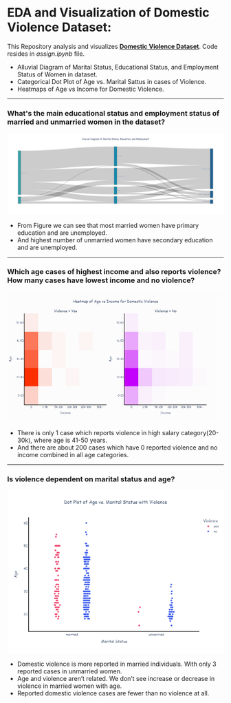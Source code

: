# EDA and Visualization of Domestic Violence Dataset:

This Repository analysis and visualizes **[Domestic Violence Dataset](https://www.kaggle.com/datasets/fahmidachowdhury/domestic-violence-against-women)**. Code resides in *assign.ipynb* file.

- Alluvial Diagram of Marital Status, Educational Status, and Employment Status of Women in dataset.
- Categorical Dot Plot of Age vs. Marital Sattus in cases of Violence.
- Heatmaps of Age vs Income for Domestic Violence.

---

### What's the main educational status and employment status of married and unmarried women in the dataset?

![Fig-1](/Images/Figure1.png)

- From Figure we can see that most married women have primary education and are unemployed.
- And highest number of unmarried women have secondary education and are
unemployed.

---

### Which age cases of highest income and also reports violence? How many cases have lowest income and no violence?

![Fig-2](/Images/Figure3.png)


- There is only 1 case which reports violence in high salary category(20-30k), where age is 41-50 years.
- And there are about 200 cases which have 0 reported violence and no income combined in all age categories.

---

### Is violence dependent on marital status and age?

![Fig-3](/Images/Figure2.png)


- Domestic violence is more reported in married individuals. With only 3 reported cases in unmarried women.
- Age and violence aren’t related. We don’t see increase or decrease in violence in married women with age.
- Reported domestic violence cases are fewer than no violence at all.


